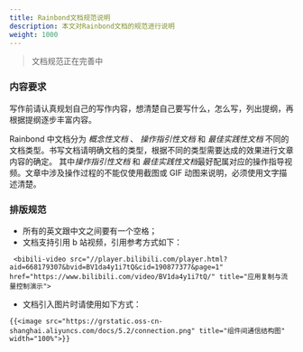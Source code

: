 ```yaml
---
title: Rainbond文档规范说明
description: 本文对Rainbond文档的规范进行说明
weight: 1000
---
```


> 文档规范正在完善中

### 内容要求

写作前请认真规划自己的写作内容，想清楚自己要写什么，怎么写，列出提纲，再根据提纲逐步丰富内容。

Rainbond 中文档分为 _概念性文档_ 、 _操作指引性文档_ 和 _最佳实践性文档_ 不同的文档类型。书写文档请明确文档的类型，根据不同的类型需要达成的效果进行文章内容的确定。 其中*操作指引性文档* 和 *最佳实践性文档*最好配属对应的操作指导视频。文章中涉及操作过程的不能仅使用截图或 GIF 动图来说明，必须使用文字描述清楚。

### 排版规范

- 所有的英文跟中文之间要有一个空格；
- 文档支持引用 b 站视频，引用参考方式如下：

```
 <bibili-video src="//player.bilibili.com/player.html?aid=668179307&bvid=BV1da4y1i7tQ&cid=190877377&page=1" href="https://www.bilibili.com/video/BV1da4y1i7tQ/" title="应用复制与流量控制演示">
```

- 文档引入图片时请使用如下方式：

```
{{<image src="https://grstatic.oss-cn-shanghai.aliyuncs.com/docs/5.2/connection.png" title="组件间通信结构图" width="100%">}}
```
